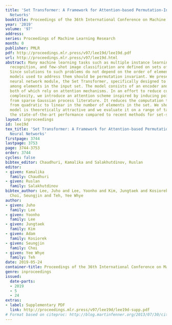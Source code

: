 ```yaml
---
title: 'Set Transformer: A Framework for Attention-based Permutation-Invariant Neural
  Networks'
booktitle: Proceedings of the 36th International Conference on Machine Learning
year: '2019'
volume: '97'
address: 
series: Proceedings of Machine Learning Research
month: 0
publisher: PMLR
pdf: http://proceedings.mlr.press/v97/lee19d/lee19d.pdf
url: http://proceedings.mlr.press/v97/lee19d.html
abstract: Many machine learning tasks such as multiple instance learning, 3D shape
  recognition, and few-shot image classification are defined on sets of instances.
  Since solutions to such problems do not depend on the order of elements of the set,
  models used to address them should be permutation invariant. We present an attention-based
  neural network module, the Set Transformer, specifically designed to model interactions
  among elements in the input set. The model consists of an encoder and a decoder,
  both of which rely on attention mechanisms. In an effort to reduce computational
  complexity, we introduce an attention scheme inspired by inducing point methods
  from sparse Gaussian process literature. It reduces the computation time of self-attention
  from quadratic to linear in the number of elements in the set. We show that our
  model is theoretically attractive and we evaluate it on a range of tasks, demonstrating
  the state-of-the-art performance compared to recent methods for set-structured data.
layout: inproceedings
id: lee19d
tex_title: 'Set Transformer: A Framework for Attention-based Permutation-Invariant
  Neural Networks'
firstpage: 3744
lastpage: 3753
page: 3744-3753
order: 3744
cycles: false
bibtex_editor: Chaudhuri, Kamalika and Salakhutdinov, Ruslan
editor:
- given: Kamalika
  family: Chaudhuri
- given: Ruslan
  family: Salakhutdinov
bibtex_author: Lee, Juho and Lee, Yoonho and Kim, Jungtaek and Kosiorek, Adam and
  Choi, Seungjin and Teh, Yee Whye
author:
- given: Juho
  family: Lee
- given: Yoonho
  family: Lee
- given: Jungtaek
  family: Kim
- given: Adam
  family: Kosiorek
- given: Seungjin
  family: Choi
- given: Yee Whye
  family: Teh
date: 2019-05-24
container-title: Proceedings of the 36th International Conference on Machine Learning
genre: inproceedings
issued:
  date-parts:
  - 2019
  - 5
  - 24
extras:
- label: Supplementary PDF
  link: http://proceedings.mlr.press/v97/lee19d/lee19d-supp.pdf
# Format based on citeproc: http://blog.martinfenner.org/2013/07/30/citeproc-yaml-for-bibliographies/
---
```

